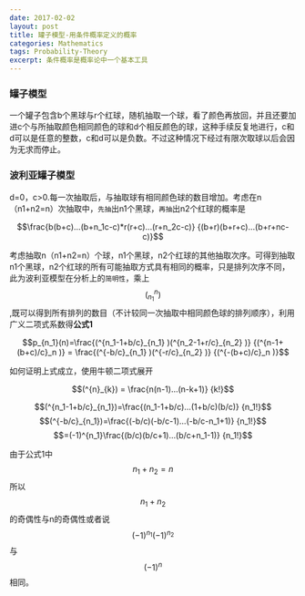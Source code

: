 ```yaml
---
date: 2017-02-02
layout: post
title: 罐子模型-用条件概率定义的概率
categories: Mathematics
tags: Probability-Theory
excerpt: 条件概率是概率论中一个基本工具
---
```

### **罐子模型**
一个罐子包含b个黑球与r个红球，随机抽取一个球，看了颜色再放回，并且还要加进c个与所抽取颜色相同颜色的球和d个相反颜色的球，这种手续反复地进行，c和d可以是任意的整数，c和d可以是负数。不过这种情况下经过有限次取球以后会因为无求而停止。

### **波利亚罐子模型**
d=0，c>0.每一次抽取后，与抽取球有相同颜色球的数目增加。考虑在n（n1+n2=n）次抽取中，```先抽```出n1个黑球，```再抽```出n2个红球的概率是

$$\frac{b(b+c)…(b+n_1c-c)*r(r+c)…(r+n_2c-c)} {(b+r)(b+r+c)…(b+r+nc-c)}$$

考虑抽取n（n1+n2=n）个球，n1个黑球，n2个红球的其他抽取次序。可得到抽取n1个黑球，n2个红球的所有可能抽取方式具有相同的概率，只是排列次序不同，此为波利亚模型在分析上的```简明性```，乘上$$(^{n}_{n_1})$$,既可以得到所有排列的数目（不计较同一次抽取中相同颜色球的排列顺序），利用广义二项式系数得**公式1**

$$p_{n_1}(n)=\frac{(^{n_1-1+b/c}_{n_1}  )(^{n_2-1+r/c}_{n_2}  )} {(^{n-1+(b+c)/c}_n  )}
= \frac{(^{-b/c}_{n_1}  )(^{-r/c}_{n_2}  )} {(^{-(b+c)/c}_n  )}$$

如何证明上式成立，使用牛顿二项式展开

$$(^{n}_{k}) = \frac{n(n-1)…(n-k+1)} {k!}$$


$$(^{n_1-1+b/c}_{n_1})=\frac{(n_1-1+b/c)…(1+b/c)(b/c)} {n_1!}$$
$$(^{-b/c}_{n_1})=\frac{(-b/c)(-b/c-1)…(-b/c-n_1+1)} {n_1!}$$
$$=(-1)^{n_1}\frac{(b/c)(b/c+1)…(b/c+n_1-1)} {n_1!}$$

由于公式1中$$n_1+n_2=n$$所以$$n_1+n_2$$的奇偶性与n的奇偶性或者说 $$(-1)^{n_1}(-1)^{n_2}$$与$$(-1)^n$$相同。